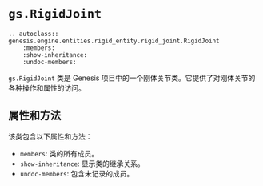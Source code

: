 # `gs.RigidJoint`

```{eval-rst}  
.. autoclass:: genesis.engine.entities.rigid_entity.rigid_joint.RigidJoint
    :members:
    :show-inheritance:
    :undoc-members:
```

`gs.RigidJoint` 类是 Genesis 项目中的一个刚体关节类。它提供了对刚体关节的各种操作和属性的访问。

## 属性和方法

该类包含以下属性和方法：

- `members`: 类的所有成员。
- `show-inheritance`: 显示类的继承关系。
- `undoc-members`: 包含未记录的成员。
